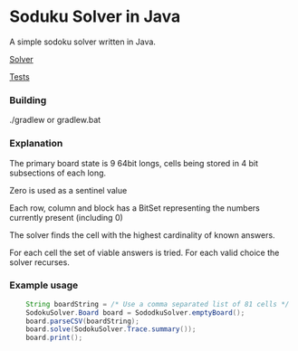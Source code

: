 # Soduku Solver in Java

A simple sodoku solver written in Java.

[Solver](./src/main/java/com/jrepp/SodokuSolver.java)

[Tests](./src/test/java/com/jrepp/SodokuSolverTest.java)


### Building

./gradlew  or gradlew.bat


### Explanation

The primary board state is 9 64bit longs, cells being stored in 4 bit subsections of each long.

Zero is used as a sentinel value

Each row, column and block has a BitSet representing the numbers currently present (including 0)

The solver finds the cell with the highest cardinality of known answers.

For each cell the set of viable answers is tried. For each valid choice the solver recurses.


### Example usage

```java
    String boardString = /* Use a comma separated list of 81 cells */
    SodokuSolver.Board board = SododkuSolver.emptyBoard();
    board.parseCSV(boardString);
    board.solve(SodokuSolver.Trace.summary()); 
    board.print();
```
